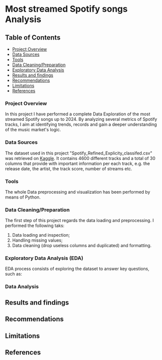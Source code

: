 # Most streamed Spotify songs Analysis

## Table of Contents
- [Project Overview](#project-overview)
- [Data Sources](#data-sources)
- [Tools](#tools)
- [Data Cleaning/Preparation](#data-cleaning-preparation)
- [Exploratory Data Analysis](#exploratory-data-analysis)
- [Results and findings](#results-and-findings)
- [Recommendations](#recommendations)
- [Limitations](#limitations)
- [References](#references)
 

### Project Overview
In this project I have performed a complete Data Exploration of the most streamed Spotify songs up to 2024. By analyzing several metrics of Spotify tracks, I aim at identifying trends, records and gain a deeper understanding of the music market's logic.

### Data Sources
The dataset used in this project "Spotify_Refined_Explicity_classifed.csv" was retrieved on [Kaggle](https://www.kaggle.com/datasets/pragyantiwari/spotify-refined-explicity-classified-1). It contains 4600 different tracks and a total of 30 columns that provide with important information per each track, e.g. the release date, the artist, the track score, number of streams etc.

### Tools
The whole Data preprocessing and visualization has been performed by means of Python.

### Data Cleaning/Preparation
The first step of this project regards the data loading and preprocessing. I performed the following taks:
1. Data loading and inspection;
2. Handling missing values;
3. Data cleaning (drop useless columns and duplicated) and formatting.

### Exploratory Data Analysis (EDA)
EDA process consists of exploring the dataset to answer key questions, such as:

### Data Analysis

## Results and findings

## Recommendations

## Limitations

## References
